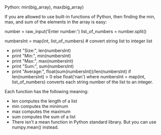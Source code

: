 


Python: min(big_array), max(big_array)

If you are allowed to use built-in functions of Python, then finding the min, max, and sum of the elements in the array is easy:

number = raw_input('Enter number:')
list_of_numbers = number.split()

numbersInt = map(int, list_of_numbers) # convert string list to integer list

- print "Size:",    len(numbersInt)
- print "Min:",     min(numbersInt)
- print "Max:",     max(numbersInt)
- print "Sum:",     sum(numbersInt)
- print "Average:", float(sum(numbersInt))/len(numbersInt) if len(numbersInt) > 0 else float('nan')
where numbersInt = map(int, list_of_numbers) converts each string number of the list to an integer. 

Each function has the following meaning:
- len computes the length of a list
- min computes the minimum
- max computes the maximum
- sum computes the sum of a list
- There isn't a mean function in Python standard library. But you can use numpy.mean() instead.
